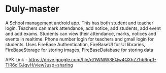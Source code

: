 # Duly-master


A School management android app. This has both student and
teacher login. Teachers can mark attendance, add notice, add
students, add event and add exams. Students can view their
attendance, marks, notices and events in realtime. Phone number
login for teachers and gmail login for students.
Uses FireBase Authentication, FireBaseUI for UI libraries,
FireBaseStorage for storing images, FireBaseDatabase for storing
data 

APK Link - https://drive.google.com/file/d/1WNlW3EQw4QXhZZhb6pp1-TlR6cIGJqvH/view?usp=sharing
